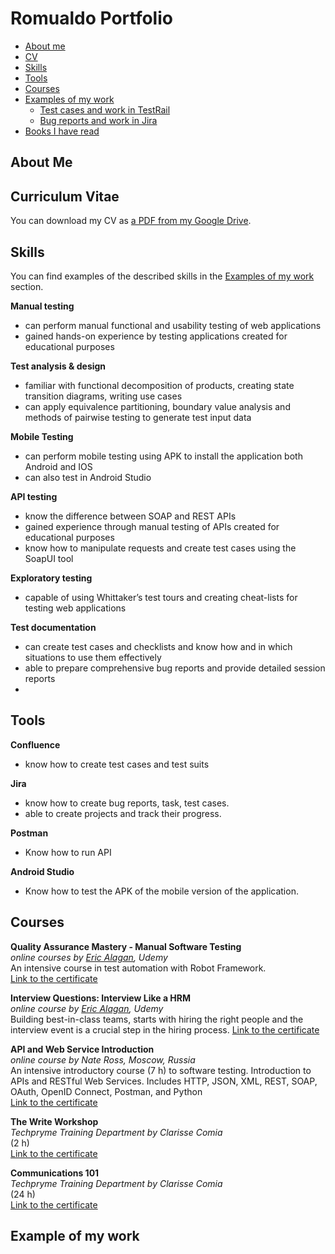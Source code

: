 # Romualdo Portfolio
- [About me](#about-me)
- [CV](#cv)
- [Skills](#skills)
- [Tools](#tools)
- [Courses](#courses)
- [Examples of my work](#examples-of-my-work)
  * [Test cases and work in TestRail](#test-cases-and-work-in-testrail)
  * [Bug reports and work in Jira](#bug-reports-and-work-in-jira)
- [Books I have read](#books-i-have-read)

## About Me

## Curriculum Vitae
You can download my CV as [a PDF from my Google Drive](https://drive.google.com/file/d/1vxhroPwtZlC4t_Kw12oeOlKDoJIEKnqc/view?usp=drive_link).

## Skills
You can find examples of the described skills in the [Examples of my work](#examples-of-my-work) section.

__Manual testing__
  * can perform manual functional and usability testing of web applications
  * gained hands-on experience by testing applications created for educational purposes

__Test analysis & design__
  * familiar with functional decomposition of products, creating state transition diagrams, writing use cases
  * can apply equivalence partitioning, boundary value analysis and methods of pairwise testing to generate test input data

__Mobile Testing__
  * can perform mobile testing using APK to install the application both Android and IOS
  * can also test in Android Studio
    
__API testing__
  * know the difference between SOAP and REST APIs
  * gained experience through manual testing of APIs created for educational purposes
  * know how to manipulate requests and create test cases using the SoapUI tool

__Exploratory testing__
  * capable of using Whittaker’s test tours and creating cheat-lists for testing web applications

__Test documentation__
  * can create test cases and checklists and know how and in which situations to use them effectively
  * able to prepare comprehensive bug reports and provide detailed session reports
  * 
## Tools
__Confluence__
  * know how to create test cases and test suits

__Jira__
  * know how to create bug reports, task, test cases.
  * able to create projects and track their progress.

__Postman__
  * Know how to run API

__Android Studio__
  * Know how to test the APK of the mobile version of the application.

## Courses
__Quality Assurance Mastery - Manual Software Testing__  
*online courses by [Eric Alagan](https://mdscsi.udemy.com/user/ericalagan/), Udemy*  
An intensive course in test automation with Robot Framework.  
[Link to the certificate]()  

__Interview Questions: Interview Like a HRM__  
*online course by [Eric Alagan](https://mdscsi.udemy.com/user/ericalagan/), Udemy*  
Building best-in-class teams, starts with hiring the right people and the interview event is a crucial step in the hiring process.
[Link to the certificate](https://drive.google.com/file/d/1g0xjSI-_kHgxJ0WONqjG12GMuV_hUPnz/view?usp=drive_link)

__API and Web Service Introduction__  
*online course by Nate Ross, Moscow, Russia*  
An intensive introductory course (7 h) to software testing. Introduction to APIs and RESTful Web Services. Includes HTTP, JSON, XML, REST, SOAP, OAuth, OpenID Connect, Postman, and Python  
[Link to the certificate]()

__The Write Workshop__  
*Techpryme Training Department by Clarisse Comia*  
(2 h)  
[Link to the certificate](https://drive.google.com/file/d/1wGCJ8J1dKB_1F-QaYvnGZHwC2HlGaX5v/view?usp=drive_link)

__Communications 101__  
*Techpryme Training Department by Clarisse Comia*  
(24 h)   
[Link to the certificate](https://drive.google.com/file/d/1IFprQKlTTwpyyNsx71Q9SuiPUsThx2tY/view?usp=drive_link)

## Example of my work
